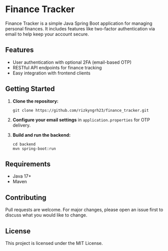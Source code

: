 # Finance Tracker

Finance Tracker is a simple Java Spring Boot application for managing personal finances. It includes features like two-factor authentication via email to help keep your account secure.

## Features

- User authentication with optional 2FA (email-based OTP)
- RESTful API endpoints for finance tracking
- Easy integration with frontend clients

## Getting Started

1. **Clone the repository:**
   ```
   git clone https://github.com/rizkyngrh23/finance_tracker.git
   ```

2. **Configure your email settings** in `application.properties` for OTP delivery.

3. **Build and run the backend:**
   ```
   cd backend
   mvn spring-boot:run
   ```

## Requirements

- Java 17+
- Maven

## Contributing

Pull requests are welcome. For major changes, please open an issue first to discuss what you would like to change.

## License

This project is licensed under the MIT License.

